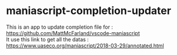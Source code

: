 # maniascript-completion-updater
This is an app to update completion file for : https://github.com/MattMcFarland/vscode-maniascript  
It use this link to get all the datas : https://www.uaseco.org/maniascript/2018-03-29/annotated.html
